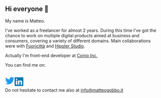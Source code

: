 ## Hi everyone 👋

My name is Matteo. 

I've worked as a freelancer for almost 2 years.
During this time I've got the chance to work on multiple digital products aimed at business and consumers, covering a variety of different domains.
Main collaborations were with <a href="https://www.fuoricitta.it/">Fuoricittà</a> and <a href="https://hipsterstudio.it/">Hipster Studio</a>.

Actually I'm front-end developer at <a href="https://www.conio.com/">Conio Inc.</a>

You can find me on:

<br>
<a href="https://twitter.com/matteogobbo_" target="_blank">
  <img align="left" alt="Matteo Gobbo | Twitter" width="30px" src="https://github.com/devicons/devicon/blob/master/icons/twitter/twitter-original.svg" />
</a>
<a href="https://www.linkedin.com/in/matteo-gobbo/" target="_blank">
  <img align="left" alt="Matteo Gobbo | LinkedIn" width="30px" src="https://github.com/devicons/devicon/blob/master/icons/linkedin/linkedin-original.svg" />
</a>

<br>
<br>
Do not hesitate to contact me also at <a href="mailto:info@matteogobbo.it">info@matteogobbo.it</a>
